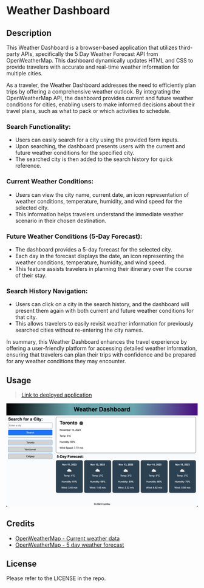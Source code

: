 # Weather Dashboard

## Description
This Weather Dashboard is a browser-based application that utilizes third-party APIs, specifically the 5 Day Weather Forecast API from OpenWeatherMap. This dashboard dynamically updates HTML and CSS to provide travelers with accurate and real-time weather information for multiple cities.

As a traveler, the Weather Dashboard addresses the need to efficiently plan trips by offering a comprehensive weather outlook. By integrating the OpenWeatherMap API, the dashboard provides current and future weather conditions for cities, enabling users to make informed decisions about their travel plans, such as what to pack or which activities to schedule.

### Search Functionality:
- Users can easily search for a city using the provided form inputs.
- Upon searching, the dashboard presents users with the current and future weather conditions for the specified city.
- The searched city is then added to the search history for quick reference.

### Current Weather Conditions:
- Users can view the city name, current date, an icon representation of weather conditions, temperature, humidity, and wind speed for the selected city.
- This information helps travelers understand the immediate weather scenario in their chosen destination.

### Future Weather Conditions (5-Day Forecast):
- The dashboard provides a 5-day forecast for the selected city.
- Each day in the forecast displays the date, an icon representing the weather conditions, temperature, humidity, and wind speed.
- This feature assists travelers in planning their itinerary over the course of their stay.

### Search History Navigation:
- Users can click on a city in the search history, and the dashboard will present them again with both current and future weather conditions for that city.
- This allows travelers to easily revisit weather information for previously searched cities without re-entering the city names.

In summary, this Weather Dashboard enhances the travel experience by offering a user-friendly platform for accessing detailed weather information, ensuring that travelers can plan their trips with confidence and be prepared for any weather conditions they may encounter.

## Usage
> [Link to deployed application](https://kyoriku.github.io/weather-dashboard/)

![Screenshot](assets/images/weather-dashboard.png)

## Credits
- [OpenWeatherMap - Current weather data](https://openweathermap.org/current)
- [OpenWeatherMap - 5 day weather forecast](https://openweathermap.org/forecast5)

## License
Please refer to the LICENSE in the repo.